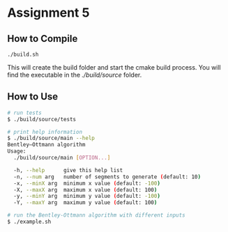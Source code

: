 # Assignment 5
## How to Compile
```
./build.sh
```
This will create the build folder and start  the cmake build process.
You will find the executable in the *./build/source* folder.
## How to Use
```sh
# run tests
$ ./build/source/tests

# print help information
$ ./build/source/main --help
Bentley–Ottmann algorithm
Usage:
  ./build/source/main [OPTION...]

  -h, --help      give this help list
  -n, --num arg   number of segments to generate (default: 10)
  -x, --minX arg  minimum x value (default: -100)
  -X, --maxX arg  maximum x value (default: 100)
  -y, --minY arg  minimum y value (default: -100)
  -Y, --maxY arg  maximum y value (default: 100)

# run the Bentley-Ottmann algorithm with different inputs
$ ./example.sh
```